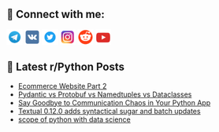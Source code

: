 ## 🔎 Connect with me:
[<img src="https://github.com/bullbesh/bullbesh/blob/main/images/Telegram.png" width="32" height="32" />](https://t.me/bullbesh)
[<img src="https://github.com/bullbesh/bullbesh/blob/main/images/VK.png" width="32" height="32" />](https://vk.com/bullbesh)
[<img src="https://github.com/bullbesh/bullbesh/blob/main/images/Twitter.png" width="32" height="32" />](https://twitter.com/bullbesh1)
[<img src="https://github.com/bullbesh/bullbesh/blob/main/images/Instagram.png" width="32" height="32" />](https://www.instagram.com/bullbesh)
[<img src="https://github.com/bullbesh/bullbesh/blob/main/images/Reddit.png" width="32" height="32" />](https://www.reddit.com/user/bullbesh)
[<img src="https://github.com/bullbesh/bullbesh/blob/main/images/YouTube.png" width="32" height="32" />](https://www.youtube.com/channel/UCtfjRs6uzgq5mfm8S06WTcg)

## 📕 Latest r/Python Posts
<!-- BLOG-POST-LIST:START -->
- [Ecommerce Website Part 2](https://www.reddit.com/r/Python/comments/11bm3x0/ecommerce_website_part_2/)
- [Pydantic vs Protobuf vs Namedtuples vs Dataclasses](https://www.reddit.com/r/Python/comments/11bl6u5/pydantic_vs_protobuf_vs_namedtuples_vs_dataclasses/)
- [Say Goodbye to Communication Chaos in Your Python App](https://www.reddit.com/r/Python/comments/11bgriq/say_goodbye_to_communication_chaos_in_your_python/)
- [Textual 0.12.0 adds syntactical sugar and batch updates](https://www.reddit.com/r/Python/comments/11bge8p/textual_0120_adds_syntactical_sugar_and_batch/)
- [scope of python with data science](https://www.reddit.com/r/Python/comments/11bg9ei/scope_of_python_with_data_science/)
<!-- BLOG-POST-LIST:END -->
